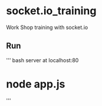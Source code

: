 # socket.io_training
Work Shop training with socket.io

## Run
''' bash
server at localhost:80
# node app.js
'''